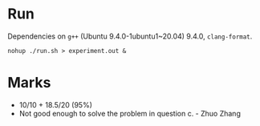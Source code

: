 # Run

Dependencies on `g++` (Ubuntu 9.4.0-1ubuntu1~20.04) 9.4.0, `clang-format`.

```
nohup ./run.sh > experiment.out &
```


# Marks

- 10/10 + 18.5/20 (95%)
- Not good enough to solve the problem in question c. - Zhuo Zhang
